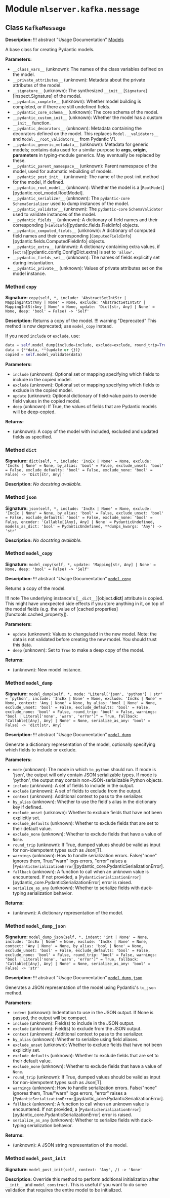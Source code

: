 # Module `mlserver.kafka.message`


## Class `KafkaMessage`


**Description:**
!!! abstract "Usage Documentation"
[Models](../concepts/models.md)

A base class for creating Pydantic models.

**Parameters:**
- `__class_vars__` (unknown): The names of the class variables defined on the model.
- `__private_attributes__` (unknown): Metadata about the private attributes of the model.
- `__signature__` (unknown): The synthesized `__init__` [`Signature`][inspect.Signature] of the model.
- `__pydantic_complete__` (unknown): Whether model building is completed, or if there are still undefined fields.
- `__pydantic_core_schema__` (unknown): The core schema of the model.
- `__pydantic_custom_init__` (unknown): Whether the model has a custom `__init__` function.
- `__pydantic_decorators__` (unknown): Metadata containing the decorators defined on the model.
This replaces `Model.__validators__` and `Model.__root_validators__` from Pydantic V1.
- `__pydantic_generic_metadata__` (unknown): Metadata for generic models; contains data used for a similar purpose to
__args__, __origin__, __parameters__ in typing-module generics. May eventually be replaced by these.
- `__pydantic_parent_namespace__` (unknown): Parent namespace of the model, used for automatic rebuilding of models.
- `__pydantic_post_init__` (unknown): The name of the post-init method for the model, if defined.
- `__pydantic_root_model__` (unknown): Whether the model is a [`RootModel`][pydantic.root_model.RootModel].
- `__pydantic_serializer__` (unknown): The `pydantic-core` `SchemaSerializer` used to dump instances of the model.
- `__pydantic_validator__` (unknown): The `pydantic-core` `SchemaValidator` used to validate instances of the model.
- `__pydantic_fields__` (unknown): A dictionary of field names and their corresponding [`FieldInfo`][pydantic.fields.FieldInfo] objects.
- `__pydantic_computed_fields__` (unknown): A dictionary of computed field names and their corresponding [`ComputedFieldInfo`][pydantic.fields.ComputedFieldInfo] objects.
- `__pydantic_extra__` (unknown): A dictionary containing extra values, if [`extra`][pydantic.config.ConfigDict.extra]
is set to `'allow'`.
- `__pydantic_fields_set__` (unknown): The names of fields explicitly set during instantiation.
- `__pydantic_private__` (unknown): Values of private attributes set on the model instance.

### Method `copy`


**Signature:** `copy(self, *, include: 'AbstractSetIntStr | MappingIntStrAny | None' = None, exclude: 'AbstractSetIntStr | MappingIntStrAny | None' = None, update: 'Dict[str, Any] | None' = None, deep: 'bool' = False) -> 'Self'`


**Description:**
Returns a copy of the model.
!!! warning "Deprecated"
    This method is now deprecated; use `model_copy` instead.

If you need `include` or `exclude`, use:

```python {test="skip" lint="skip"}
data = self.model_dump(include=include, exclude=exclude, round_trip=True)
data = {**data, **(update or {})}
copied = self.model_validate(data)
```

**Parameters:**
- `include` (unknown): Optional set or mapping specifying which fields to include in the copied model.
- `exclude` (unknown): Optional set or mapping specifying which fields to exclude in the copied model.
- `update` (unknown): Optional dictionary of field-value pairs to override field values in the copied model.
- `deep` (unknown): If True, the values of fields that are Pydantic models will be deep-copied.

**Returns:**
- (unknown): A copy of the model with included, excluded and updated fields as specified.

### Method `dict`


**Signature:** `dict(self, *, include: 'IncEx | None' = None, exclude: 'IncEx | None' = None, by_alias: 'bool' = False, exclude_unset: 'bool' = False, exclude_defaults: 'bool' = False, exclude_none: 'bool' = False) -> 'Dict[str, Any]'`


**Description:**
*No docstring available.*

### Method `json`


**Signature:** `json(self, *, include: 'IncEx | None' = None, exclude: 'IncEx | None' = None, by_alias: 'bool' = False, exclude_unset: 'bool' = False, exclude_defaults: 'bool' = False, exclude_none: 'bool' = False, encoder: 'Callable[[Any], Any] | None' = PydanticUndefined, models_as_dict: 'bool' = PydanticUndefined, **dumps_kwargs: 'Any') -> 'str'`


**Description:**
*No docstring available.*

### Method `model_copy`


**Signature:** `model_copy(self, *, update: 'Mapping[str, Any] | None' = None, deep: 'bool' = False) -> 'Self'`


**Description:**
!!! abstract "Usage Documentation"
[`model_copy`](../concepts/serialization.md#model_copy)

Returns a copy of the model.

!!! note
    The underlying instance's [`__dict__`][object.__dict__] attribute is copied. This
    might have unexpected side effects if you store anything in it, on top of the model
    fields (e.g. the value of [cached properties][functools.cached_property]).

**Parameters:**
- `update` (unknown): Values to change/add in the new model. Note: the data is not validated
before creating the new model. You should trust this data.
- `deep` (unknown): Set to `True` to make a deep copy of the model.

**Returns:**
- (unknown): New model instance.

### Method `model_dump`


**Signature:** `model_dump(self, *, mode: "Literal['json', 'python'] | str" = 'python', include: 'IncEx | None' = None, exclude: 'IncEx | None' = None, context: 'Any | None' = None, by_alias: 'bool | None' = None, exclude_unset: 'bool' = False, exclude_defaults: 'bool' = False, exclude_none: 'bool' = False, round_trip: 'bool' = False, warnings: "bool | Literal['none', 'warn', 'error']" = True, fallback: 'Callable[[Any], Any] | None' = None, serialize_as_any: 'bool' = False) -> 'dict[str, Any]'`


**Description:**
!!! abstract "Usage Documentation"
[`model_dump`](../concepts/serialization.md#modelmodel_dump)

Generate a dictionary representation of the model, optionally specifying which fields to include or exclude.

**Parameters:**
- `mode` (unknown): The mode in which `to_python` should run.
If mode is 'json', the output will only contain JSON serializable types.
If mode is 'python', the output may contain non-JSON-serializable Python objects.
- `include` (unknown): A set of fields to include in the output.
- `exclude` (unknown): A set of fields to exclude from the output.
- `context` (unknown): Additional context to pass to the serializer.
- `by_alias` (unknown): Whether to use the field's alias in the dictionary key if defined.
- `exclude_unset` (unknown): Whether to exclude fields that have not been explicitly set.
- `exclude_defaults` (unknown): Whether to exclude fields that are set to their default value.
- `exclude_none` (unknown): Whether to exclude fields that have a value of `None`.
- `round_trip` (unknown): If True, dumped values should be valid as input for non-idempotent types such as Json[T].
- `warnings` (unknown): How to handle serialization errors. False/"none" ignores them, True/"warn" logs errors,
"error" raises a [`PydanticSerializationError`][pydantic_core.PydanticSerializationError].
- `fallback` (unknown): A function to call when an unknown value is encountered. If not provided,
a [`PydanticSerializationError`][pydantic_core.PydanticSerializationError] error is raised.
- `serialize_as_any` (unknown): Whether to serialize fields with duck-typing serialization behavior.

**Returns:**
- (unknown): A dictionary representation of the model.

### Method `model_dump_json`


**Signature:** `model_dump_json(self, *, indent: 'int | None' = None, include: 'IncEx | None' = None, exclude: 'IncEx | None' = None, context: 'Any | None' = None, by_alias: 'bool | None' = None, exclude_unset: 'bool' = False, exclude_defaults: 'bool' = False, exclude_none: 'bool' = False, round_trip: 'bool' = False, warnings: "bool | Literal['none', 'warn', 'error']" = True, fallback: 'Callable[[Any], Any] | None' = None, serialize_as_any: 'bool' = False) -> 'str'`


**Description:**
!!! abstract "Usage Documentation"
[`model_dump_json`](../concepts/serialization.md#modelmodel_dump_json)

Generates a JSON representation of the model using Pydantic's `to_json` method.

**Parameters:**
- `indent` (unknown): Indentation to use in the JSON output. If None is passed, the output will be compact.
- `include` (unknown): Field(s) to include in the JSON output.
- `exclude` (unknown): Field(s) to exclude from the JSON output.
- `context` (unknown): Additional context to pass to the serializer.
- `by_alias` (unknown): Whether to serialize using field aliases.
- `exclude_unset` (unknown): Whether to exclude fields that have not been explicitly set.
- `exclude_defaults` (unknown): Whether to exclude fields that are set to their default value.
- `exclude_none` (unknown): Whether to exclude fields that have a value of `None`.
- `round_trip` (unknown): If True, dumped values should be valid as input for non-idempotent types such as Json[T].
- `warnings` (unknown): How to handle serialization errors. False/"none" ignores them, True/"warn" logs errors,
"error" raises a [`PydanticSerializationError`][pydantic_core.PydanticSerializationError].
- `fallback` (unknown): A function to call when an unknown value is encountered. If not provided,
a [`PydanticSerializationError`][pydantic_core.PydanticSerializationError] error is raised.
- `serialize_as_any` (unknown): Whether to serialize fields with duck-typing serialization behavior.

**Returns:**
- (unknown): A JSON string representation of the model.

### Method `model_post_init`


**Signature:** `model_post_init(self, context: 'Any', /) -> 'None'`


**Description:**
Override this method to perform additional initialization after `__init__` and `model_construct`.
This is useful if you want to do some validation that requires the entire model to be initialized.
